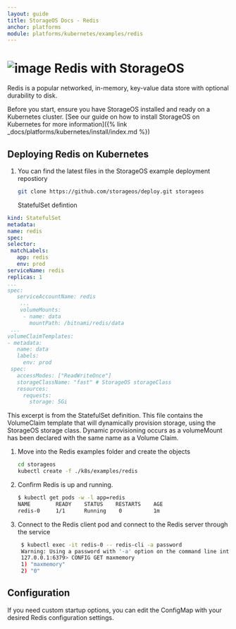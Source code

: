 ```yaml
---
layout: guide
title: StorageOS Docs - Redis
anchor: platforms
module: platforms/kubernetes/examples/redis
---
```


# ![image](/images/docs/explore/redislogo.png) Redis with StorageOS

Redis is a popular networked, in-memory, key-value data store with optional durability to disk.

Before you start, ensure you have StorageOS installed and ready on a Kubernetes
cluster. [See our guide on how to install StorageOS on Kubernetes for more
information]({% link _docs/platforms/kubernetes/install/index.md %})

## Deploying Redis on Kubernetes

1. You can find the latest files in the StorageOS example deployment repostiory
   ```bash
   git clone https://github.com/storageos/deploy.git storageos
   ```
   StatefulSet defintion
  ```yaml
kind: StatefulSet
metadata:
 name: redis
spec:
 selector:
   matchLabels:
     app: redis
     env: prod
 serviceName: redis
 replicas: 1
 ...
 spec:
     serviceAccountName: redis
      ...
      volumeMounts:
       - name: data
         mountPath: /bitnami/redis/data
   ...
volumeClaimTemplates:
 - metadata:
     name: data
     labels:
       env: prod
   spec:
     accessModes: ["ReadWriteOnce"]
     storageClassName: "fast" # StorageOS storageClass 
     resources:
       requests:
         storage: 5Gi
   ```
   This excerpt is from the StatefulSet definition. This file contains the
   VolumeClaim template that will dynamically provision storage, using the
   StorageOS storage class. Dynamic provisioning occurs as a volumeMount has
   been declared with the same name as a Volume Claim.

1. Move into the Redis examples folder and create the objects

   ```bash
   cd storageos
   kubectl create -f ./k8s/examples/redis
   ```

1. Confirm Redis is up and running.

   ```bash
   $ kubectl get pods -w -l app=redis
   NAME        READY    STATUS    RESTARTS    AGE
   redis-0     1/1      Running    0          1m
   ```

1. Connect to the Redis client pod and connect to the Redis server through the
   service
   ```bash
    $ kubectl exec -it redis-0 -- redis-cli -a password
    Warning: Using a password with '-a' option on the command line interface may not be safe.
    127.0.0.1:6379> CONFIG GET maxmemory
    1) "maxmemory"
    2) "0"
    ```

## Configuration

If you need custom startup options, you can edit the ConfigMap with your desired Redis configuration settings.
